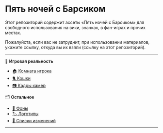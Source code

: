 # Пять ночей с Барсиком

Этот репозиторий содержит ассеты «Пять ночей с Барсиком» для свободного использования на вики, значках, в фан-играх и прочих местах.

Пожалуйста, если вас не затруднит, при использовании материалов, укажите ссылку, откуда вы их взяли (ссылку на этот репозиторий).

---

🎴 **Игровая реальность**

* [🏠 Комната игрока](/game_reality/the_room/)
* [🐈 Кошки](/cats/)
* [📷 Кадры камер](/game_reality/cameras/)

🗂️ **Остальное**

* [🌆 Фоны](/bgs/)
* [🏷️ Логотипы](/brand/)
* [📃 Списки изменений](/changelogs/)

---
